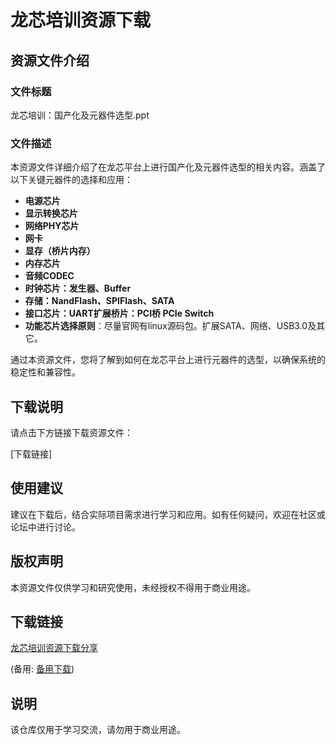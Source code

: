 # 龙芯培训资源下载

## 资源文件介绍

### 文件标题
龙芯培训：国产化及元器件选型.ppt

### 文件描述
本资源文件详细介绍了在龙芯平台上进行国产化及元器件选型的相关内容。涵盖了以下关键元器件的选择和应用：

- **电源芯片**
- **显示转换芯片**
- **网络PHY芯片**
- **网卡**
- **显存（桥片内存）**
- **内存芯片**
- **音频CODEC**
- **时钟芯片：发生器、Buffer**
- **存储：NandFlash、SPIFlash、SATA**
- **接口芯片：UART扩展桥片：PCI桥 PCIe Switch**
- **功能芯片选择原则**：尽量官网有linux源码包。扩展SATA、网络、USB3.0及其它。

通过本资源文件，您将了解到如何在龙芯平台上进行元器件的选型，以确保系统的稳定性和兼容性。

## 下载说明

请点击下方链接下载资源文件：

[下载链接]

## 使用建议

建议在下载后，结合实际项目需求进行学习和应用。如有任何疑问，欢迎在社区或论坛中进行讨论。

## 版权声明

本资源文件仅供学习和研究使用，未经授权不得用于商业用途。

## 下载链接
[龙芯培训资源下载分享](https://pan.quark.cn/s/523d577b76e2) 

(备用: [备用下载](https://pan.baidu.com/s/1la3MFBcCkE0LBvqtFvH00w?pwd=1234))

## 说明

该仓库仅用于学习交流，请勿用于商业用途。
